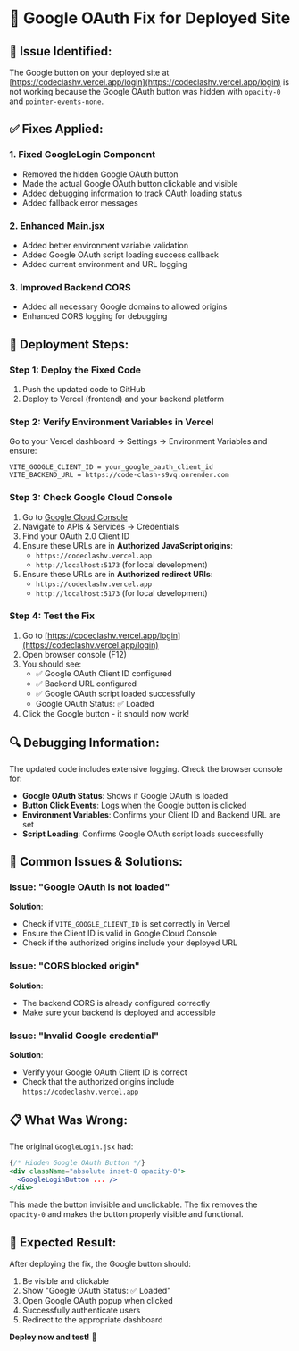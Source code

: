 # 🔧 Google OAuth Fix for Deployed Site

## 🚨 **Issue Identified:**
The Google button on your deployed site at [https://codeclashv.vercel.app/login](https://codeclashv.vercel.app/login) is not working because the Google OAuth button was hidden with `opacity-0` and `pointer-events-none`.

## ✅ **Fixes Applied:**

### 1. **Fixed GoogleLogin Component**
- Removed the hidden Google OAuth button
- Made the actual Google OAuth button clickable and visible
- Added debugging information to track OAuth loading status
- Added fallback error messages

### 2. **Enhanced Main.jsx**
- Added better environment variable validation
- Added Google OAuth script loading success callback
- Added current environment and URL logging

### 3. **Improved Backend CORS**
- Added all necessary Google domains to allowed origins
- Enhanced CORS logging for debugging

## 🚀 **Deployment Steps:**

### **Step 1: Deploy the Fixed Code**
1. Push the updated code to GitHub
2. Deploy to Vercel (frontend) and your backend platform

### **Step 2: Verify Environment Variables in Vercel**
Go to your Vercel dashboard → Settings → Environment Variables and ensure:

```
VITE_GOOGLE_CLIENT_ID = your_google_oauth_client_id
VITE_BACKEND_URL = https://code-clash-s9vq.onrender.com
```

### **Step 3: Check Google Cloud Console**
1. Go to [Google Cloud Console](https://console.cloud.google.com/)
2. Navigate to APIs & Services → Credentials
3. Find your OAuth 2.0 Client ID
4. Ensure these URLs are in **Authorized JavaScript origins**:
   - `https://codeclashv.vercel.app`
   - `http://localhost:5173` (for local development)
5. Ensure these URLs are in **Authorized redirect URIs**:
   - `https://codeclashv.vercel.app`
   - `http://localhost:5173` (for local development)

### **Step 4: Test the Fix**
1. Go to [https://codeclashv.vercel.app/login](https://codeclashv.vercel.app/login)
2. Open browser console (F12)
3. You should see:
   - ✅ Google OAuth Client ID configured
   - ✅ Backend URL configured
   - ✅ Google OAuth script loaded successfully
   - Google OAuth Status: ✅ Loaded
4. Click the Google button - it should now work!

## 🔍 **Debugging Information:**

The updated code includes extensive logging. Check the browser console for:

- **Google OAuth Status**: Shows if Google OAuth is loaded
- **Button Click Events**: Logs when the Google button is clicked
- **Environment Variables**: Confirms your Client ID and Backend URL are set
- **Script Loading**: Confirms Google OAuth script loads successfully

## 🐛 **Common Issues & Solutions:**

### Issue: "Google OAuth is not loaded"
**Solution**: 
- Check if `VITE_GOOGLE_CLIENT_ID` is set correctly in Vercel
- Ensure the Client ID is valid in Google Cloud Console
- Check if the authorized origins include your deployed URL

### Issue: "CORS blocked origin"
**Solution**: 
- The backend CORS is already configured correctly
- Make sure your backend is deployed and accessible

### Issue: "Invalid Google credential"
**Solution**: 
- Verify your Google OAuth Client ID is correct
- Check that the authorized origins include `https://codeclashv.vercel.app`

## 📋 **What Was Wrong:**

The original `GoogleLogin.jsx` had:
```jsx
{/* Hidden Google OAuth Button */}
<div className="absolute inset-0 opacity-0">
  <GoogleLoginButton ... />
</div>
```

This made the button invisible and unclickable. The fix removes the `opacity-0` and makes the button properly visible and functional.

## 🎯 **Expected Result:**

After deploying the fix, the Google button should:
1. Be visible and clickable
2. Show "Google OAuth Status: ✅ Loaded" 
3. Open Google OAuth popup when clicked
4. Successfully authenticate users
5. Redirect to the appropriate dashboard

**Deploy now and test!** 🚀 